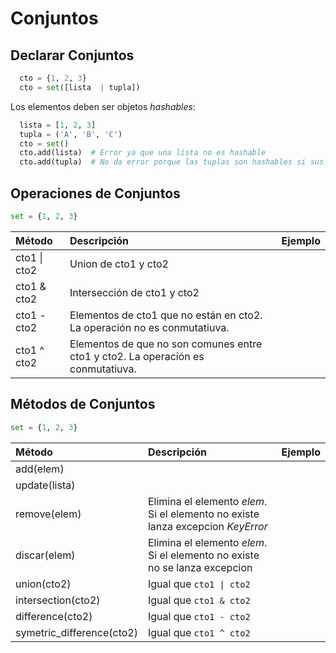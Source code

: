 # Conjuntos

## Declarar Conjuntos
```python
  cto = {1, 2, 3}
  cto = set([lista  | tupla])
```
Los elementos deben ser objetos _hashables_:
```python
  lista = [1, 2, 3]
  tupla = ('A', 'B', 'C')
  cto = set()
  cto.add(lista)  # Error ya que una lista no es hashable
  cto.add(tupla)  # No da error porque las tuplas son hashables si sus elementos lo son
```

## Operaciones de Conjuntos
```python
set = {1, 2, 3}
```

| Método                | Descripción                                                            | Ejemplo
| :-------------------- | :--------------------------------------------------------------------- | :------------------------- |
| cto1 \| cto2          | Union de cto1 y cto2        | |
| cto1 & cto2           | Intersección de cto1 y cto2 | |
| cto1 - cto2           | Elementos de cto1 que no están en cto2. La operación no es conmutatiuva.         | |
| cto1 ^ cto2           | Elementos de que no son comunes entre cto1 y cto2. La operación es conmutatiuva. | |

## Métodos de Conjuntos
```python
set = {1, 2, 3}
```

| Método                | Descripción                                                            | Ejemplo
| :-------------------- | :--------------------------------------------------------------------- | :------------------------- |
| add(elem)             | | |
| update(lista)         | | |
| remove(elem)          | Elimina el elemento _elem_. Si el elemento no existe lanza excepcion _KeyError_ | |
| discar(elem)          | Elimina el elemento _elem_. Si el elemento no existe no se lanza excepcion      | |
| union(cto2)           | Igual que `cto1 \| cto2` | |
| intersection(cto2)    | Igual que `cto1 & cto2` | |
| difference(cto2)          | Igual que `cto1 - cto2` | |
| symetric_difference(cto2) | Igual que `cto1 ^ cto2` | |

